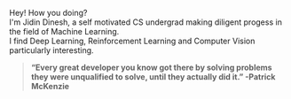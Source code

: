 Hey! How you doing?<br/>I'm Jidin Dinesh, a self motivated CS undergrad making diligent progess in the field of Machine Learning. <br/> I find Deep Learning, Reinforcement Learning and Computer Vision particularly interesting. 


> **“Every great developer you know got there by solving problems they were unqualified to solve, until they actually did it.” -Patrick McKenzie**
